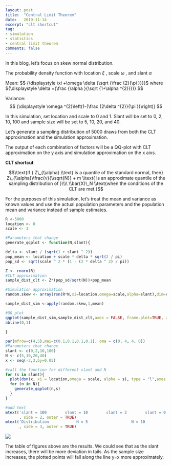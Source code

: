 ```yaml
---
layout: post
title:  "Central Limit Theorem"
date:   2019-11-14
excerpt: "clt shortcut"
tag:
- simulation
- statistics
- central limit theorem
comments: false
---
```


In this blog, let’s focus on skew normal distribution.

The probability density function with location *ξ* , scale *ω* , and
slant *α*

Mean: 
$$
{\displaystyle \xi +\omega \delta {\sqrt {\frac {2}{\pi }}}}$ where ${\displaystyle \delta ={\frac {\alpha }{\sqrt {1+\alpha ^{2}}}}}
$$

Variance: 
$$
{\displaystyle \omega ^{2}\left(1-{\frac {2\delta ^{2}}{\pi }}\right)}
$$


In this simulation, set location and scale to 0 and 1. Slant will be set
to 0, 2, 10, 100 and sample size will be set to 5, 10, 20, and 40.

Let’s generate a sampling distribution of 5000 draws from both the CLT
approximation and the simulation approximation.

The output of each combination of factors will be a QQ-plot with CLT
approximation on the y axis and simulation approximation on the x aixs.

**CLT shortcut**

$$\\text{If } Z\_{\\alpha} \\text{ is a quantile of the standard normal, then} Z\_{\\alpha}\\frac{v}{\\sqrt{N}} + m \\text{ is an approximate quantile of the sampling distribution of }\\\\ \\bar{X}\_N \\text{when the conditions of the CLT are met.}$$

For the purposes of this simulation, let’s treat the mean and variance
as known values and use the actual population parameters and the
population mean and variance instead of sample estimates.

``` r
R <-5000
location <- 0
scale <- 1
```

``` r
#Parameters that change
generate_qqplot <- function(N,slant){

delta <- slant / (sqrt(1 + slant ^ 2))
pop_mean <- location + scale * delta * sqrt(2 / pi)
pop_sd <- sqrt(scale ^ 2 * (1 - (2 * delta ^ 2) / pi))

Z <- rnorm(R)
#CLT approximation
sample_dist_clt <- Z*(pop_sd/sqrt(N))+pop_mean

#Simulation approximation
random.skew <- array(rsn(R*N,xi=location,omega=scale,alpha=slant),dim=c(R,N))

sample_dist_sim <-apply(random.skew,1,mean)

#QQ plot
qqplot(sample_dist_sim,sample_dist_clt,axes = FALSE, frame.plot=TRUE, ann = FALSE)
abline(0,1)
  
}
```

``` r
par(mfrow=c(4,5),mai=c(0.1,0.1,0.1,0.1), oma = c(0, 4, 4, 0))
#Parameters that change
slant <- c(0,2,10,100)
N <- c(5,10,20,40)
x <- seq(-3,3,by=0.05)

#call the function for different slant and N
for (s in slant){
  plot(dsn(x, xi = location,omega = scale, alpha = s), type = "l",axes = FALSE, frame.plot=TRUE)
  for (n in N){
    generate_qqplot(n,s)
  }
}

#add text
mtext('slant = 100        slant = 10        slant = 2        slant = 0'
      , side = 2, outer = TRUE)
mtext('Distribution            N = 5                   N = 10                  N = 20                   N = 40'
      , side = 3, outer = TRUE)
```

![](https://yilinyang123.github.io/assets/img/writeup10_files/figure-markdown_github/unnamed-chunk-4-1.png)

The table of figures above are the results. We could see that as the
slant increases, there will be more deviation in tails. As the sample
size increases, the plotted points will fall along the line y=x more
approximately.
